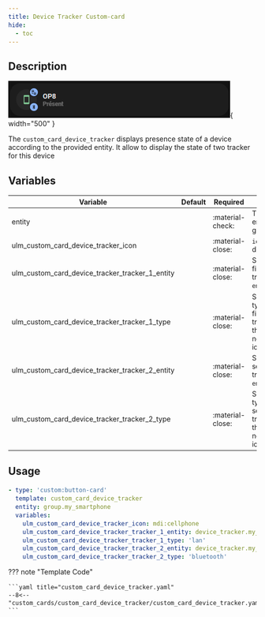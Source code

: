```yaml
---
title: Device Tracker Custom-card
hide:
  - toc
---
```

<!-- markdownlint-disable MD046 -->

## Description

![example-image](../../docs/assets/img/custom_card_device_tracker.png){ width="500" }

The `custom_card_device_tracker` displays presence state of a device according to the provided entity.
It allow to display the state of two tracker for this device

## Variables

| Variable | Default | Required         | Notes             |
|----------|---------|------------------|-------------------|
| entity     |         | :material-check: | The device entity or group |
| ulm_custom_card_device_tracker_icon |       | :material-close: | `icon` to display |
| ulm_custom_card_device_tracker_tracker_1_entity     |         | :material-close: | Set the first tracker `entity`. |
| ulm_custom_card_device_tracker_tracker_1_type     |         | :material-close: | Set the type of the first tracker, for the notification icon |
| ulm_custom_card_device_tracker_tracker_2_entity     |         | :material-close: | Set the second tracker `entity`. |
| ulm_custom_card_device_tracker_tracker_2_type     |         | :material-close: | Set the type of the second tracker, for the notification icon |

## Usage

```yaml
- type: 'custom:button-card'
  template: custom_card_device_tracker
  entity: group.my_smartphone
  variables:
    ulm_custom_card_device_tracker_icon: mdi:cellphone
    ulm_custom_card_device_tracker_tracker_1_entity: device_tracker.my_smartphone_ping
    ulm_custom_card_device_tracker_tracker_1_type: 'lan'
    ulm_custom_card_device_tracker_tracker_2_entity: device_tracker.my_smartphone_bluetooth
    ulm_custom_card_device_tracker_tracker_2_type: 'bluetooth'
```

??? note "Template Code"

    ```yaml title="custom_card_device_tracker.yaml"
    --8<-- "custom_cards/custom_card_device_tracker/custom_card_device_tracker.yaml"
    ```
